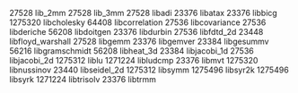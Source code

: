 27528 lib_2mm
27528 lib_3mm
27528 libadi
23376 libatax
23376 libbicg
1275320 libcholesky
64408 libcorrelation
27536 libcovariance
27536 libderiche
56208 libdoitgen
23376 libdurbin
27536 libfdtd_2d
23448 libfloyd_warshall
27528 libgemm
23376 libgemver
23384 libgesummv
56216 libgramschmidt
56208 libheat_3d
23384 libjacobi_1d
27536 libjacobi_2d
1275312 liblu
1271224 libludcmp
23376 libmvt
1275320 libnussinov
23440 libseidel_2d
1275312 libsymm
1275496 libsyr2k
1275496 libsyrk
1271224 libtrisolv
23376 libtrmm
